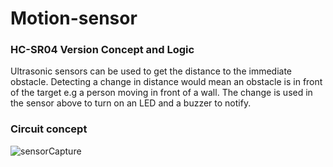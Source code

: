 # Motion-sensor
### HC-SR04 Version Concept and Logic

Ultrasonic sensors can be used to get the distance to the immediate obstacle. Detecting a change in distance would mean an obstacle is in front of the target e.g a person moving in front of a wall. The change is used in the sensor above to turn on an LED and a buzzer to notify.

### Circuit concept 
![sensorCapture](https://user-images.githubusercontent.com/67919419/177264475-5518a7d4-cf84-41d8-93e3-95fceb89ab1a.PNG)
